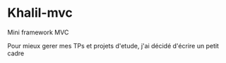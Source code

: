 # Khalil-mvc
Mini framework MVC

Pour mieux gerer mes TPs et projets d'etude, j'ai décidé d'écrire un petit cadre 